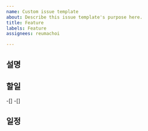 ```yaml
---
name: Custom issue template
about: Describe this issue template's purpose here.
title: Feature
labels: Feature
assignees: reumachoi

---
```


## 설명

## 할일
-[]
-[]

## 일정
